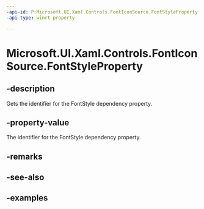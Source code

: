 ```yaml
---
-api-id: P:Microsoft.UI.Xaml.Controls.FontIconSource.FontStyleProperty
-api-type: winrt property

---
```

<!-- Property syntax.
public DependencyProperty FontStyleProperty { get; }
-->

# Microsoft.UI.Xaml.Controls.FontIconSource.FontStyleProperty


## -description

Gets the identifier for the FontStyle dependency property.


## -property-value

The identifier for the FontStyle dependency property.


## -remarks


## -see-also


## -examples



